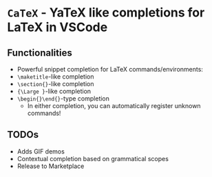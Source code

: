 # `CaTeX` - YaTeX like completions for LaTeX in VSCode

## Functionalities

- Powerful snippet completion for LaTeX commands/environments:
- `\maketitle`-like completion
- `\section{}`-like completion
- `{\Large }`-like completion
- `\begin{}\end{}`-type completion
    - In either completion, you can automatically register unknown commands!

## TODOs

- Adds GIF demos
- Contextual completion based on grammatical scopes
- Release to Marketplace
